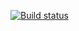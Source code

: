 [![Build status](https://ci.appveyor.com/api/projects/status/tdilb8o1pktdlngj?svg=true)](https://ci.appveyor.com/project/dimosaintp/aqa-85-homework-6-bdd)
